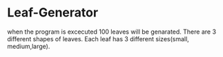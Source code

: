 # Leaf-Generator


when the program is excecuted 100 leaves will be genarated.
There are 3 different shapes of leaves.
Each leaf has 3 different sizes(small, medium,large).
